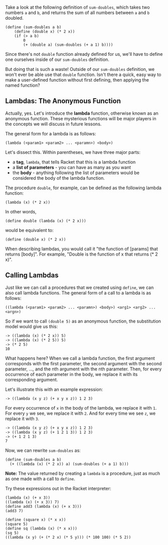 Take a look at the following definition of `sum-doubles`, which takes two numbers `a` and `b`, and returns the sum of all numbers between `a` and `b` doubled.

    (define (sum-doubles a b)
        (define (double x) (* 2 x))
        (if (> a b)
            0
            (+ (double a) (sum-doubles (+ a 1) b))))

Since there's not `double` function already defined for us, we'll have to define one ourselves inside of our `sum-doubles` definition.

But doing that is such a waste! Outside of our `sum-doubles` definition, we won't ever be able use that `double` function. Isn't there a quick, easy way to make a user-defined function without first defining, then applying the named function?

## Lambdas: The Anonymous Function

Actually, yes. Let's introduce the **lambda** function, otherwise known as an anonymous function. These mysterious functions will be major players in the concepts we will discuss in future lessons.

The general form for a lambda is as follows:

`(lambda (<param1> <param2> ... <paramn>) <body>)`

Let's dissect this. Within parentheses, we have three major parts:

  * a **tag**, `lambda`, that tells Racket that this is a lambda function
  * a **list of parameters** - you can have as many as you want
  * the **body** - anything following the list of parameters would be considered the body of the lambda function.


The procedure `double`, for example, can be defined as the following lambda function:

    (lambda (x) (* 2 x))

In other words,

    (define double (lambda (x) (* 2 x)))

would be equivalent to:

    (define (double x) (* 2 x)) 
      
When describing lambdas, you would call it "the function of [params] that returns [body]". For example, "Double is the function of x that returns (* 2 x)".

## Calling Lambdas

Just like we can call a procedures that we created using `define`, we can also call lambda functions. The general form of a call to a lambda is as follows:

`((lambda (<param1> <param2> ... <paramn>) <body>) <arg1> <arg2> ... <argn>)`

So if we want to call `(double 5)` as an anonymous function, the substitution model would give us this:

    -> ((lambda (x) (* 2 x)) 5)
    -> ((lambda (x) (* 2 5)) 5)
    -> (* 2 5)
    10

What happens here? When we call a lambda function, the first argument corresponds with the first parameter, the second argument with the second parameter, ..., and the nth argument with the nth parameter. Then, for every occurrence of each parameter in the body, we replace it with its corresponding argument.

Let's illustrate this with an example expression:

    -> ((lambda (x y z) (+ x y x z)) 1 2 3)

For every occurrence of `x` in the body of the lambda, we replace it with `1`. For every `y` we see, we replace it with `2`. And for every time we see `z`, we replace it with `3`.

    -> ((lambda (x y z) (+ x y x z)) 1 2 3)
    -> ((lambda (x y z) (+ 1 2 1 3)) 1 2 3)
    -> (+ 1 2 1 3)
    7

Now, we can rewrite `sum-doubles` as:
    
    (define (sum-doubles a b)
      (+ ((lambda (x) (* 2 x)) a) (sum-doubles (+ a 1) b))) 

**Note:** The value returned by creating a `lambda` is a procedure, just as much as one made with a call to `define`.


Try these expressions out in the Racket interpreter:

    
    (lambda (x) (+ x 3))  
    ((lambda (x) (+ x 3)) 7)  
    (define add3 (lambda (x) (+ x 3)))  
    (add3 7)
    
    (define (square x) (* x x))   
    (square 5)   
    (define sq (lambda (x) (* x x)))   
    (sq 5)   
    ((lambda (x y) (+ (* 2 x) (* 5 y))) (* 100 100) (* 5 2))  
    

